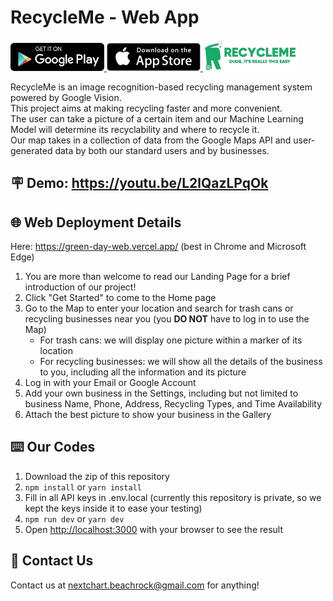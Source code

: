 # RecycleMe - Web App

<div>
    <a href="https://play.google.com/store/apps/details?id=com.aankur01.greendayfrontend">
        <img src="./assets/images/README/GooglePlay.png" alt="drawing" width="150"/>
    </a>
    <a href="https://apps.apple.com/us/app/recycleme-usa/id1615887126">
        <img src="./assets/images/README/app-store.png" alt="drawing" width="150"/>
    </a>
    <a href="https://green-day-web.vercel.app/">
        <img src="./assets/images/README/Logo.png" alt="drawing" width="150"/>
    </a>
</div>

RecycleMe is an image recognition-based recycling management system powered by Google Vision.  
This project aims at making recycling faster and more convenient.  
The user can take a picture of a certain item and our Machine Learning Model will determine its recyclability and where to recycle it.  
Our map takes in a collection of data from the Google Maps API and user-generated data by both our standard users and by businesses.

## 🪧 Demo: https://youtu.be/L2lQazLPqOk

## 🌐 Web Deployment Details
Here: https://green-day-web.vercel.app/ (best in Chrome and Microsoft Edge)
1. You are more than welcome to read our Landing Page for a brief introduction of our project!
2. Click "Get Started" to come to the Home page
3. Go to the Map to enter your location and search for trash cans or recycling businesses near you (you **DO NOT** have to log in to use the Map)
   * For trash cans: we will display one picture within a marker of its location
   * For recycling businesses: we will show all the details of the business to you, including all the information and its picture
4. Log in with your Email or Google Account
5. Add your own business in the Settings, including but not limited to business Name, Phone, Address, Recycling Types, and Time Availability
6. Attach the best picture to show your business in the Gallery

## ⌨️ Our Codes
1. Download the zip of this repository
2. ```npm install``` or ```yarn install```
3. Fill in all API keys in .env.local (currently this repository is private, so we kept the keys inside it to ease your testing)
4. ```npm run dev``` or ```yarn dev```
5. Open [http://localhost:3000](http://localhost:3000) with your browser to see the result

## 📧 Contact Us
Contact us at nextchart.beachrock@gmail.com for anything!
